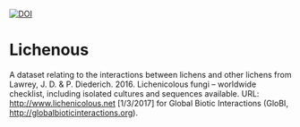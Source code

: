 [![DOI](https://zenodo.org/badge/DOI/10.5281/zenodo.545807.svg)](https://doi.org/10.5281/zenodo.545807)

# Lichenous

A dataset relating to the interactions between lichens and other lichens from Lawrey, J. D. & P. Diederich. 2016. Lichenicolous fungi – worldwide checklist, including isolated cultures and sequences available. URL: http://www.lichenicolous.net [1/3/2017] for Global Biotic Interactions (GloBI, http://globalbioticinteractions.org).
